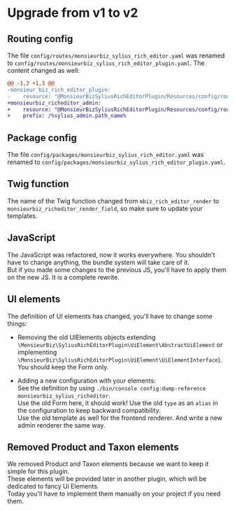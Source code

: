 # Upgrade from v1 to v2

## Routing config
The file `config/routes/monsieurbiz_sylius_rich_editor.yaml` was renamed to `config/routes/monsieurbiz_sylius_rich_editor_plugin.yaml`. The content changed as well:
```diff
@@ -1,2 +1,3 @@
-monsieur_biz_rich_editor_plugin:
-    resource: "@MonsieurBizSyliusRichEditorPlugin/Resources/config/routing.yaml"
+monsieurbiz_richeditor_admin:
+    resource: "@MonsieurBizSyliusRichEditorPlugin/Resources/config/routing/admin.yaml"
+    prefix: /%sylius_admin.path_name%
```

## Package config
The file `config/packages/monsieurbiz_sylius_rich_editor.yaml` was renamed to `config/packages/monsieurbiz_sylius_rich_editor_plugin.yaml`.

## Twig function

The name of the Twig function changed from `mbiz_rich_editor_render` to `monsieurbiz_richeditor_render_field`,
so make sure to update your templates.

## JavaScript

The JavaScript was refactored, now it works everywhere. You shouldn't have to change anything, the bundle system will take care of it.  
But if you made some changes to the previous JS, you'll have to apply them on the new JS. It is a complete rewrite.

## UI elements

The definition of UI elements has changed, you'll have to change some things:

- Removing the old UIElements objects
  extending `\MonsieurBiz\SyliusRichEditorPlugin\UiElement\AbstractUiElement`
  or implementing `\MonsieurBiz\SyliusRichEditorPlugin\UiElement\UiElementInterface`).  
  You should keep the Form only.

- Adding a new configuration with your elements:  
  See the definition by using `./bin/console config:dump-reference monsieurbiz_sylius_richeditor`.  
  Use the old Form here, it should work! Use the old `type` as an `alias` in the configuration
  to keep backward compatibility.  
  Use the old template as well for the frontend renderer. And write a new admin renderer the same way.

## Removed Product and Taxon elements

We removed Product and Taxon elements because we want to keep it simple for this plugin.  
These elements will be provided later in another plugin, which will be dedicated to fancy Ui Elements.  
Today you'll have to implement them manually on your project if you need them.
